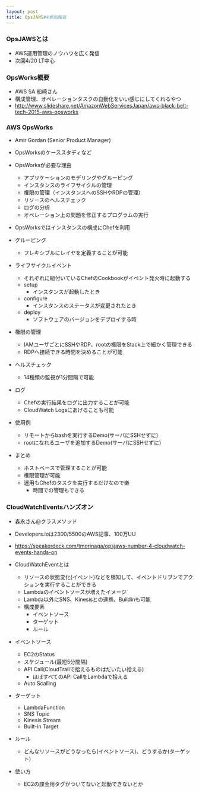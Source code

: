 ```yaml
---
layout: post
title: OpsJAWS#4参加報告
---
```


### OpsJAWSとは

* AWS運用管理のノウハウを広く発信
* 次回4/20 LT中心

### OpsWorks概要

* AWS SA 船崎さん
* 構成管理、オペレーションタスクの自動化をいい感じにしてくれるやつ
* http://www.slideshare.net/AmazonWebServicesJapan/aws-black-belt-tech-2015-aws-opsworks

### AWS OpsWorks

* Amir Gordan (Senior Product Manager)
* OpsWorksのケーススタディなど

* OpsWorksが必要な理由
  * アプリケーションのモデリングやグルーピング
  * インスタンスのライフサイクルの管理
  * 権限の管理（インスタンスへのSSHやRDPの管理）
  * リソースのヘルスチェック
  * ログの分析
  * オペレーション上の問題を修正するプログラムの実行

* OpsWorksではインスタンスの構成にChefを利用

* グルーピング
  * フレキシブルにレイヤを定義することが可能

* ライフサイクルイベント
  * それぞれに紐付いているChefのCookbookがイベント発火時に起動する
  * setup
    * インスタンスが起動したとき
  * configure
    * インスタンスのステータスが変更されたとき
  * deploy
    * ソフトウェアのバージョンをデプロイする時

* 権限の管理
  * IAMユーザごとにSSHやRDP、rootの権限をStack上で細かく管理できる
  * RDPへ接続できる時間を決めることが可能

* ヘルスチェック
  * 14種類の監視が1分間隔で可能

* ログ
  * Chefの実行結果をログに出力することが可能
  * CloudWatch Logsにあげることも可能

* 使用例
  * リモートからbashを実行するDemo(サーバにSSHせずに)
  * rootになれるユーザを追加するDemo(サーバにSSHせずに)

* まとめ
  * ホストベースで管理することが可能
  * 権限管理が可能
  * 運用もChefのタスクを実行するだけなので楽
    * 時間での管理もできる


### CloudWatchEventsハンズオン

* 森永さん@クラスメソッド
* Developers.ioは2300/5500のAWS記事、100万UU
* https://speakerdeck.com/tmorinaga/opsjaws-number-4-cloudwatch-events-hands-on

* CloudWatchEventとは
  * リソースの状態変化(イベント)などを検知して、イベントドリブンでアクションを実行することができる
  * Lambdaのイベントソースが増えたイメージ
  * Lambda以外にSNS、Kinesisとの連携、Buildinも可能
  * 構成要素
    * イベントソース
    * ターゲット
    * ルール

* イベントソース
  * EC2のStatus
  * スケジュール(最短5分間隔)
  * API Call(CloudTrailで拾えるものはだいたい拾える)
    * ほぼすべてのAPI CallをLambdaで拾える
  * Auto Scalling

* ターゲット
  * LambdaFunction
  * SNS Topic
  * Kinesis Stream
  * Built-in Target

* ルール
  * どんなリソースがどうなったら(イベントソース)、どうするか(ターゲット)

* 使い方
  * EC2の課金用タグがついてないと起動できないとか

